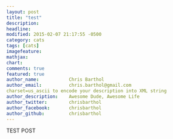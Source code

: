 ```yaml
---
layout: post
title: "test"
description: 
headline: 
modified: 2015-02-07 21:17:55 -0500
category: cats
tags: [cats]
imagefeature: 
mathjax: 
chart: 
comments: true
featured: true
author_name:           Chris Barthol
author_email:          chris.barthol@gmail.com
charset=us_ascii to encode your description into XML string
author_description:    Awesome Dude, Awesome Life
author_twitter:        chrisbarthol
author_facebook:       chrisbarthol
author_github:         chrisbarthol     
---
```


TEST POST